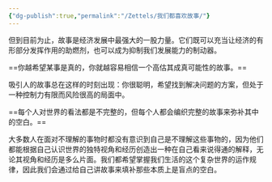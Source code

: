 ```yaml
---
{"dg-publish":true,"permalink":"/Zettels/我们都喜欢故事/"}
---
```



但到目前为止，故事是经济发展中最强大的一股力量。它们既可以充当让经济的有形部分发挥作用的助燃剂，也可以成为抑制我们发展能力的制动器。

==你越希望某事是真的，你就越容易相信一个高估其成真可能性的故事。==

吸引人的故事总在这样的时刻出现：你很聪明，希望找到解决问题的方案，但处于一种控制力有限而风险很高的局面中。

==每个人对世界的看法都是不完整的，但每个人都会编织完整的故事来弥补其中的空白。==

大多数人在面对不理解的事物时都没有意识到自己是不理解这些事物的，因为他们都能根据自己认识世界的独特视角和经历创造出一种在自己看来说得通的解释，无论其视角和经历是多么片面。我们都希望掌握我们生活的这个复杂世界的运作规律，因此我们会通过给自己讲故事来填补那些本质上是盲点的空白。
